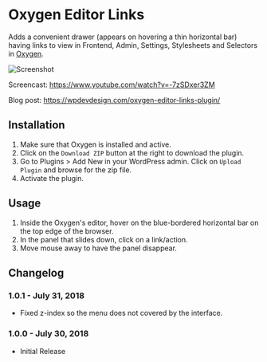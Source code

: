 # Oxygen Editor Links #

Adds a convenient drawer (appears on hovering a thin horizontal bar) having links to view in Frontend, Admin, Settings, Stylesheets and Selectors in [Oxygen](http://oxygenbuilder.com/).

![Screenshot](https://i0.wp.com/wpdevdesign.com/wp-content/uploads/2018/07/Screen-Shot-2018-07-30-at-8.40.37-pm.png?w=280&ssl=1)

Screencast: https://www.youtube.com/watch?v=-7zSDxer3ZM

Blog post: https://wpdevdesign.com/oxygen-editor-links-plugin/

## Installation ##

1. Make sure that Oxygen is installed and active.
2. Click on the `Download ZIP` button at the right to download the plugin.
3. Go to Plugins > Add New in your WordPress admin. Click on `Upload Plugin` and browse for the zip file.
4. Activate the plugin.

## Usage ##

1. Inside the Oxygen's editor, hover on the blue-bordered horizontal bar on the top edge of the browser.
2. In the panel that slides down, click on a link/action.
3. Move mouse away to have the panel disappear.

## Changelog ##

### 1.0.1 - July 31, 2018 ###
* Fixed z-index so the menu does not covered by the interface.

### 1.0.0 - July 30, 2018 ###
* Initial Release
